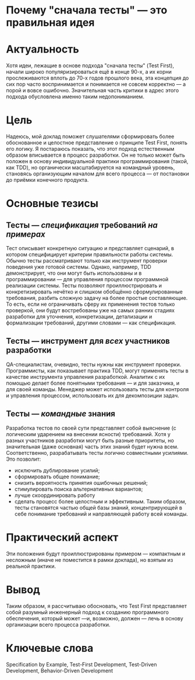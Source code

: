 Почему "сначала тесты" — это правильная идея
============================================

# Актуальность
Хотя идеи, лежащие в основе подхода "сначала тесты" (Test First), начали широко популяризироваться ещё в конце 90-х, а их корни прослеживаются вплоть до 70-х годов прошлого века, эта концепция до сих пор часто воспринимается и понимается не совсем корректно — а порой и вовсе ошибочно. Значительная часть критики в адрес этого подхода обусловлена именно таким недопониманием.

# Цель
Надеюсь, мой доклад поможет слушателями сформировать более обоснованное и целостное представление о принципе Test First, понять его логику. Я постараюсь показать, что этот подход естественным образом вписывается в процесс разработки. Он не только может быть положен в основу индивидуальной практики программирования (такой, как TDD), но органически масштабируется на командный уровень, становясь организующим началом для всего процесса — от постановки до приёмки конечного продукта.

# Основные тезисы
## Тесты — *спецификация* требований *на примерах*
Тест описывает конкретную ситуацию и представляет сценарий, в котором специфицирует критерии правильности работы системы.  
Обычно тесты  рассматривают только как инструмент проверки поведения уже готовой системы. Однако, например, TDD демонстрирует, что они могут быть использованы и в программировании — для управления процессом программной реализации системы. Тесты позволяют проиллюстрировать и конкретизировать нечётко и слишком обобщённо сформулированные требования, разбить сложную задачу на более простые составляющие. 
То есть, если не ограничивать сферу их применения тестов только проверкой, они будут востребованы уже на самых ранних стадиях разработки для уточнения, конкретизации, детализации и формализации требований, другими словами — как спецификация.
## Тесты — инструмент для *всех* участников разработки
QA-специалистам, очевидно, тесты нужны  как инструмент проверки.
Программисты, как показывает практика TDD, могут применять тесты в качестве инструмента управления разработкой. 
Аналитик с их помощью делает более понятными требования — и для заказчика, и для своей команды.
Менеджер может использовать тесты для  контроля и управления процессом, использовать их для декомпозиции задач. 
## Тесты — *командные* знания
Разработка тестов по своей сути представляет собой выяснение (с логическим ударением на внесении ясности) требований. Хотя у разных участников разработки могут быть разные приоритеты, но значительная (даже основная) часть этих знаний будет нужна всем. Соответственно, разрабатывать тесты логично совместными усилиями. Это позволит:
- исключить дублирование усилий;
- сформировать общее понимание;
- снизить вероятность принятия ошибочных решений;
- стимулировать поиска альтернативных вариантов;
- лучше скоординировать работу
- сделать процесс более целостным и эффективным.
Таким образом, тесты становятся частью общей базы знаний, концентрирующей в себе понимание требований и направляющей работу всей команды.
# Практический аспект
Эти положения будут проиллюстрированы примером — компактным и несложным (иначе не поместится в рамки доклада), но взятым из реальной практики.
# Вывод
Таким образом, я рассчитываю обосновать, что Test First представляет собой разумный инженерный подход к созданию программного обеспечения, который может  —и, возможно, должен — лечь в основу организации всего процесса разработки.
# Ключевые слова
Specification by Example, Test-First Development, Test-Driven Development, Behavior-Driven Development 
